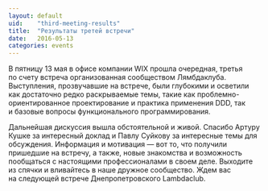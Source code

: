 ```yaml
---
layout: default
uid:    "third-meeting-results"
title:  "Результаты третей встречи"
date:   2016-05-13
categories: events
---
```

В&nbsp;пятницу 13&nbsp;мая в&nbsp;офисе компании WIX прошла очередная, третья по&nbsp;счету встреча организованная сообществом Лямбдаклуба. Выступления, прозвучавшие на&nbsp;встрече, были глубокими и&nbsp;осветили как достаточно редко раскрываемые темы, такие как проблемно-ориентированное проектирование и&nbsp;практика применения DDD, так и&nbsp;базовые вопросы функционального программирования.

Дальнейшая дискуссия вышла обстоятельной и&nbsp;живой. Спасибо Артуру Кушке за&nbsp;интересный доклад и&nbsp;Павлу Суйкову за&nbsp;интересные темы для обсуждения.
Информация и&nbsp;мотивация&nbsp;&mdash; вот&nbsp;то, что получили пришедшие на&nbsp;встречу, а&nbsp;также, новые знакомства и&nbsp;возможность пообщаться с&nbsp;настоящими профессионалами в&nbsp;своем деле.
Выходите из&nbsp;спячки и&nbsp;вливайтесь в&nbsp;наше дружное сообщество.
Ждем вас на&nbsp;следующей встрече Днепропетровского Lambdaсlub.
